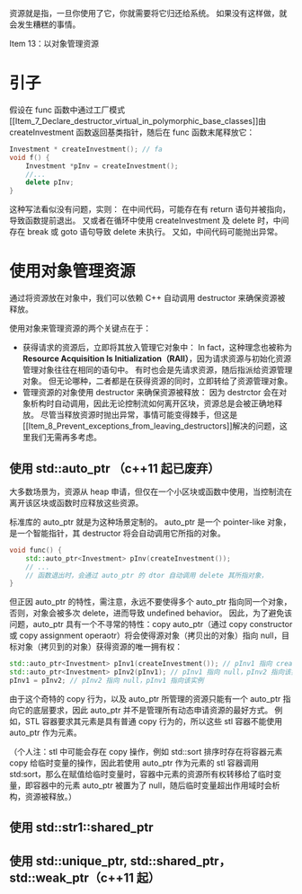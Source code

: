 资源就是指，一旦你使用了它，你就需要将它归还给系统。
如果没有这样做，就会发生糟糕的事情。

Item 13：以对象管理资源

# 引子
假设在 func 函数中通过工厂模式[[Item_7_Declare_destructor_virtual_in_polymorphic_base_classes]]由 createInvestment 函数返回基类指针，随后在 func 函数末尾释放它：

~~~cpp
Investment * createInvestment(); // fa
void f() {
    Investment *pInv = createInvestment();
    //...
    delete pInv;
}
~~~
这种写法看似没有问题，实则：
在中间代码，可能存在有 return 语句并被指向，导致函数提前退出。
又或者在循环中使用 createInvestment 及 delete 时，中间存在 break 或 goto 语句导致 delete 未执行。
又如，中间代码可能抛出异常。

# 使用对象管理资源

通过将资源放在对象中，我们可以依赖 C++ 自动调用 destructor 来确保资源被释放。

使用对象来管理资源的两个关键点在于：
- 获得请求的资源后，立即将其放入管理它对象中：
    In fact，这种理念也被称为 **Resource Acquisition Is Initialization（RAII）**，因为请求资源与初始化资源管理对象往往在相同的语句中。
    有时也会是先请求资源，随后指派给资源管理对象。
    但无论哪种，二者都是在获得资源的同时，立即转给了资源管理对象。
- 管理资源的对象使用 destructor 来确保资源被释放：
    因为 destrctor 会在对象析构时自动调用，因此无论控制流如何离开区块，资源总是会被正确地释放。
    尽管当释放资源时抛出异常，事情可能变得棘手，但这是[[Item_8_Prevent_exceptions_from_leaving_destructors]]解决的问题，这里我们无需再多考虑。

## 使用 std::auto_ptr （c++11 起已废弃）
大多数场景为，资源从 heap 申请，但仅在一个小区块或函数中使用，当控制流在离开该区块或函数时应释放这些资源。

标准库的 auto_ptr 就是为这种场景定制的。
auto_ptr 是一个 pointer-like 对象，是一个智能指针，其 destructor 将会自动调用它所指的对象。

~~~cpp
void func() {
    std::auto_ptr<Investment> pInv(createInvestment());
    // ...
    // 函数退出时，会通过 auto_ptr 的 dtor 自动调用 delete 其所指对象，
}
~~~

但正因 auto_ptr 的特性，需注意，永远不要使得多个 auto_ptr 指向同一个对象，否则，对象会被多次 delete，进而导致 undefined behavior。
因此，为了避免该问题，auto_ptr 具有一个不寻常的特性：copy auto_ptr（通过 copy constructor 或 copy assignment operaotr）将会使得源对象（拷贝出的对象）指向 null，目标对象（拷贝到的对象）获得资源的唯一拥有权：

~~~cpp
std::auto_ptr<Investment> pInv1(createInvestment()); // pInv1 指向 createInvestment 返回的实例
std::auto_ptr<Investment> pInv2(pInv1); // pInv1 指向 null，pInv2 指向该实例
pInv1 = pInv2; // pInv2 指向 null，pInv1 指向该实例
~~~
由于这个奇特的 copy 行为，以及 auto_ptr 所管理的资源只能有一个 auto_ptr 指向它的底层要求，因此 auto_ptr 并不是管理所有动态申请资源的最好方式。
例如，STL 容器要求其元素是具有普通 copy 行为的，所以这些 stl 容器不能使用 auto_ptr 作为元素。

（个人注：stl 中可能会存在 copy 操作，例如 std::sort 排序时存在将容器元素 copy 给临时变量的操作，因此若使用 auto_ptr 作为元素的 stl 容器调用 std:sort，那么在赋值给临时变量时，容器中元素的资源所有权转移给了临时变量，即容器中的元素 auto_ptr 被置为了 null，随后临时变量超出作用域时会析构，资源被释放。）

## 使用 std::str1::shared_ptr

## 使用 std::unique_ptr, std::shared_ptr，std::weak_ptr（c++11 起）